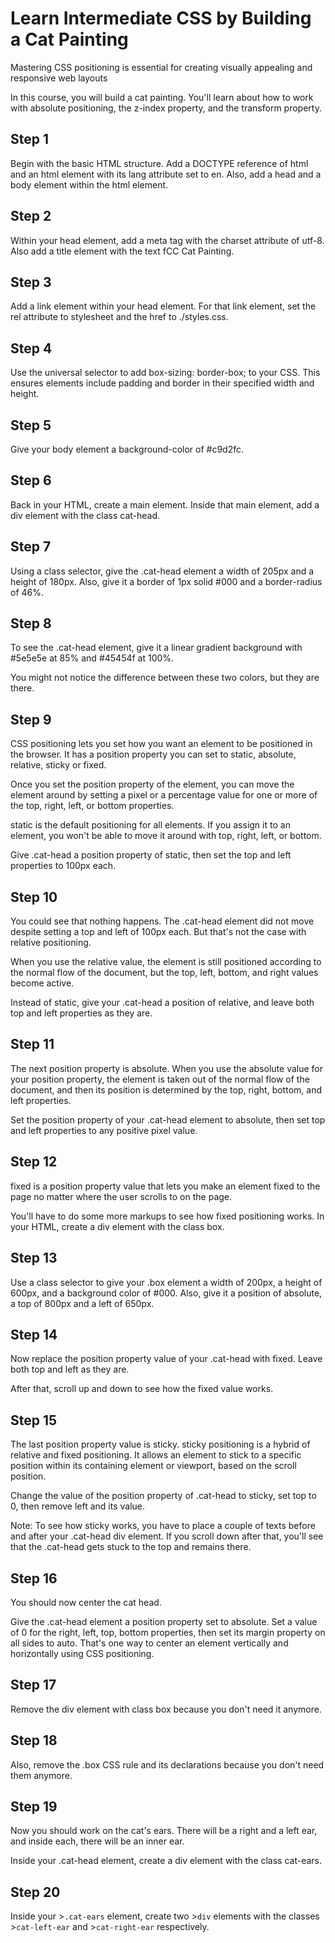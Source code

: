 # Learn Intermediate CSS by Building a Cat Painting

Mastering CSS positioning is essential for creating visually appealing and responsive web layouts

In this course, you will build a cat painting. You'll learn about how to work with absolute positioning, the z-index property, and the transform property.

## Step 1

Begin with the basic HTML structure. Add a DOCTYPE reference of html and an html element with its lang attribute set to en. Also, add a head and a body element within the html element.

## Step 2

Within your head element, add a meta tag with the charset attribute of utf-8. Also add a title element with the text fCC Cat Painting.

## Step 3

Add a link element within your head element. For that link element, set the rel attribute to stylesheet and the href to ./styles.css.

## Step 4

Use the universal selector to add box-sizing: border-box; to your CSS. This ensures elements include padding and border in their specified width and height.

## Step 5

Give your body element a background-color of #c9d2fc.

## Step 6

Back in your HTML, create a main element. Inside that main element, add a div element with the class cat-head.

## Step 7

Using a class selector, give the .cat-head element a width of 205px and a height of 180px. Also, give it a border of 1px solid #000 and a border-radius of 46%.

## Step 8

To see the .cat-head element, give it a linear gradient background with #5e5e5e at 85% and #45454f at 100%.

You might not notice the difference between these two colors, but they are there.

## Step 9

CSS positioning lets you set how you want an element to be positioned in the browser. It has a position property you can set to static, absolute, relative, sticky or fixed.

Once you set the position property of the element, you can move the element around by setting a pixel or a percentage value for one or more of the top, right, left, or bottom properties.

static is the default positioning for all elements. If you assign it to an element, you won't be able to move it around with top, right, left, or bottom.

Give .cat-head a position property of static, then set the top and left properties to 100px each.

## Step 10

You could see that nothing happens. The .cat-head element did not move despite setting a top and left of 100px each. But that's not the case with relative positioning.

When you use the relative value, the element is still positioned according to the normal flow of the document, but the top, left, bottom, and right values become active.

Instead of static, give your .cat-head a position of relative, and leave both top and left properties as they are.

## Step 11

The next position property is absolute. When you use the absolute value for your position property, the element is taken out of the normal flow of the document, and then its position is determined by the top, right, bottom, and left properties.

Set the position property of your .cat-head element to absolute, then set top and left properties to any positive pixel value.

## Step 12

fixed is a position property value that lets you make an element fixed to the page no matter where the user scrolls to on the page.

You'll have to do some more markups to see how fixed positioning works. In your HTML, create a div element with the class box.

## Step 13

Use a class selector to give your .box element a width of 200px, a height of 600px, and a background color of #000. Also, give it a position of absolute, a top of 800px and a left of 650px.

## Step 14

Now replace the position property value of your .cat-head with fixed. Leave both top and left as they are.

After that, scroll up and down to see how the fixed value works.

## Step 15

The last position property value is sticky. sticky positioning is a hybrid of relative and fixed positioning. It allows an element to stick to a specific position within its containing element or viewport, based on the scroll position.

Change the value of the position property of .cat-head to sticky, set top to 0, then remove left and its value.

Note: To see how sticky works, you have to place a couple of texts before and after your .cat-head div element. If you scroll down after that, you'll see that the .cat-head gets stuck to the top and remains there.

## Step 16

You should now center the cat head.

Give the .cat-head element a position property set to absolute. Set a value of 0 for the right, left, top, bottom properties, then set its margin property on all sides to auto. That's one way to center an element vertically and horizontally using CSS positioning.

## Step 17

Remove the div element with class box because you don't need it anymore.

## Step 18

Also, remove the .box CSS rule and its declarations because you don't need them anymore.

## Step 19

Now you should work on the cat's ears. There will be a right and a left ear, and inside each, there will be an inner ear.

Inside your .cat-head element, create a div element with the class cat-ears.

## Step 20

Inside your >`.cat-ears` element, create two >`div` elements with the classes >`cat-left-ear` and >`cat-right-ear` respectively.



